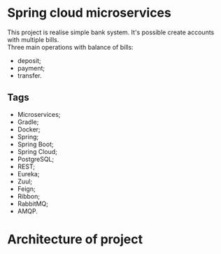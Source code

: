 # Spring cloud microservices

This project is realise simple bank system. It's possible create accounts with multiple bills.  
Three main operations with balance of bills:
- deposit;
- payment;
- transfer.

## Tags
- Microservices;
- Gradle;
- Docker;  
- Spring;
- Spring Boot;
- Spring Cloud;
- PostgreSQL;
- REST;
- Eureka;
- Zuul;
- Feign;
- Ribbon;
- RabbitMQ;
- AMQP.

# Architecture of project



